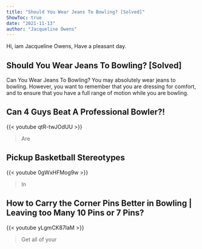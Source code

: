 ```yaml
---
title: "Should You Wear Jeans To Bowling? [Solved]"
ShowToc: true 
date: "2021-11-13"
author: "Jacqueline Owens" 
---
```


Hi, iam Jacqueline Owens, Have a pleasant day.
## Should You Wear Jeans To Bowling? [Solved]
 Can You Wear Jeans To Bowling? You may absolutely wear jeans to bowling. However, you want to remember that you are dressing for comfort, and to ensure that you have a full range of motion while you are bowling.

## Can 4 Guys Beat A Professional Bowler?!
{{< youtube qtR-twJOdUU >}}
>Are 

## Pickup Basketball Stereotypes
{{< youtube 0gWxHFMog9w >}}
>In

## How to Carry the Corner Pins Better in Bowling | Leaving too Many 10 Pins or 7 Pins?
{{< youtube yLgmCK87laM >}}
>Get all of your 

